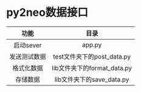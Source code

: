 # py2neo数据接口


|     功能     |            目录             |
| :----------: | :-------------------------: |
|  启动sever   |           app.py            |
| 发送测试数据 | test文件夹下的post_data.py  |
|  格式化数据  | lib文件夹下的format_data.py |
|   存储数据   |  lib文件夹下的save_data.py  |